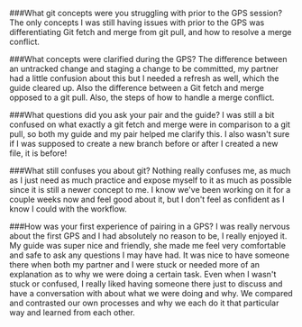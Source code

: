###What git concepts were you struggling with prior to the GPS session?
The only concepts I was still having issues with prior to the GPS was differentiating Git fetch and merge from git pull, and how to resolve a merge conflict. 

###What concepts were clarified during the GPS?
The difference between an untracked change and staging a change to be committed, my partner had a little confusion about this but I needed a refresh as well, which the guide cleared up. Also the difference between a Git fetch and merge opposed to a git pull. Also, the steps of how to handle a merge conflict.

###What questions did you ask your pair and the guide?
I was still a bit confused on what exactly a git fetch and merge were in comparison to a git pull, so both my guide and my pair helped me clarify this. I also wasn't sure if I was supposed to create a new branch before or after I created a new file, it is before!

###What still confuses you about git?
Nothing really confuses me, as much as I just need as much practice and expose myself to it as much as possible since it is still a newer concept to me. I know we've been working on it for a couple weeks now and feel good about it, but I don't feel as confident as I know I could with the workflow.

###How was your first experience of pairing in a GPS?
I was really nervous about the first GPS and I had absolutely no reason to be, I really enjoyed it. My guide was super nice and friendly, she made me feel very comfortable and safe to ask any questions I may have had. It was nice to have someone there when both my partner and I were stuck or needed more of an explanation as to why we were doing a certain task. Even when I wasn't stuck or confused, I really liked having someone there just to discuss and have a conversation with about what we were doing and why. We compared and contrasted our own processes and why we each do it that particular way and learned from each other. 

